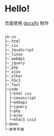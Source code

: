 # Hello!

页面使用 [docsify](https://docsify.js.org/#/zh-cn/) 制作
```
.
zh-cn
├─_html
├─_css
├─_JavaScript
├─_linux
├─_webApi
├─_jquery
├─_php
├─_ajax
├─_other
├─_h5c3
├─_Tool
├─code
│ ├─html css
│ ├─javascript
│ ├─webapi
│ ├─jquery
│ ├─php
│ ├─ajax
│ └─html5 css3
├─demo
└─参考手册
```